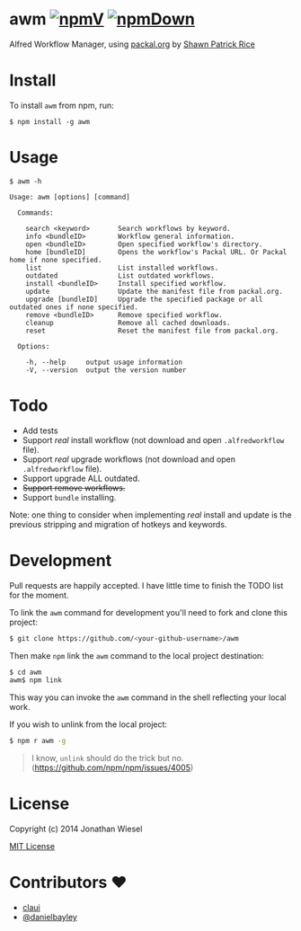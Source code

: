 awm [![npmV]][npmUrl] [![npmDown]][npmUrl]
=============

Alfred Workflow Manager, using [packal.org](http://packal.org) by [Shawn Patrick Rice](https://github.com/shawnrice)

# Install

To install `awm` from npm, run:

```
$ npm install -g awm
```

# Usage

```
$ awm -h

Usage: awm [options] [command]

  Commands:

    search <keyword>       Search workflows by keyword.
    info <bundleID>        Workflow general information.
    open <bundleID>        Open specified workflow's directory.
    home [bundleID]        Opens the workflow's Packal URL. Or Packal home if none specified.
    list                   List installed workflows.
    outdated               List outdated workflows.
    install <bundleID>     Install specified workflow.
    update                 Update the manifest file from packal.org.
    upgrade [bundleID]     Upgrade the specified package or all outdated ones if none specified.
    remove <bundleID>      Remove specified workflow.
    cleanup                Remove all cached downloads.
    reset                  Reset the manifest file from packal.org.

  Options:

    -h, --help     output usage information
    -V, --version  output the version number
```

# Todo

* Add tests
* Support *real* install workflow (not download and open `.alfredworkflow` file).
* Support *real* upgrade workflows (not download and open `.alfredworkflow` file).
* Support upgrade ALL outdated.
* ~~Support remove workflows.~~
* Support `bundle` installing.

Note: one thing to consider when implementing *real* install and update is the previous stripping and migration of hotkeys and keywords.

# Development

Pull requests are happily accepted. I have little time to finish the TODO list for the moment.

To link the `awm` command for development you'll need to fork and clone this project:

```sh
$ git clone https://github.com/<your-github-username>/awm
```

Then make `npm` link the `awm` command to the local project destination:

```sh
$ cd awm
awm$ npm link
```

This way you can invoke the `awm` command in the shell reflecting your local work.

If you wish to unlink from the local project:

```sh
$ npm r awm -g
```

> I know, `unlink` should do the trick but no. (https://github.com/npm/npm/issues/4005)

# License

Copyright (c) 2014 Jonathan Wiesel

[MIT License](http://jonathanwiesel.mit-license.org/)

[npmV]: https://img.shields.io/npm/v/awm.svg
[npmDown]: https://img.shields.io/npm/dm/awm.svg
[npmUrl]: https://www.npmjs.com/package/awm

# Contributors :heart:

* [claui](https://github.com/claui)
* [@danielbayley](https://github.com/danielbayley)
